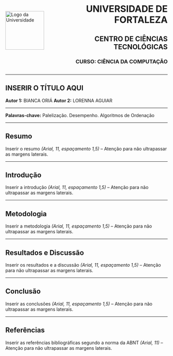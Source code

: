 <div style="display: flex; align-items: center; justify-content: space-between;">
  <img src="https://private-user-images.githubusercontent.com/133262137/501655118-4efd8075-28bc-4f45-9a7c-adf644d28a75.png?jwt=eyJ0eXAiOiJKV1QiLCJhbGciOiJIUzI1NiJ9.eyJpc3MiOiJnaXRodWIuY29tIiwiYXVkIjoicmF3LmdpdGh1YnVzZXJjb250ZW50LmNvbSIsImtleSI6ImtleTUiLCJleHAiOjE3NjA1NTIwMjIsIm5iZiI6MTc2MDU1MTcyMiwicGF0aCI6Ii8xMzMyNjIxMzcvNTAxNjU1MTE4LTRlZmQ4MDc1LTI4YmMtNGY0NS05YTdjLWFkZjY0NGQyOGE3NS5wbmc_WC1BbXotQWxnb3JpdGhtPUFXUzQtSE1BQy1TSEEyNTYmWC1BbXotQ3JlZGVudGlhbD1BS0lBVkNPRFlMU0E1M1BRSzRaQSUyRjIwMjUxMDE1JTJGdXMtZWFzdC0xJTJGczMlMkZhd3M0X3JlcXVlc3QmWC1BbXotRGF0ZT0yMDI1MTAxNVQxODA4NDJaJlgtQW16LUV4cGlyZXM9MzAwJlgtQW16LVNpZ25hdHVyZT0zM2M0OTNmNWEzZjhmMjYyNTM2N2RjYzAxODM1Nzg5YTgwMjdhNDNhMThmZTYyODQyMGYxMDNhZTY4NDhhZjc3JlgtQW16LVNpZ25lZEhlYWRlcnM9aG9zdCJ9.GwRaB_1oFdePNfQJ4eLvtWdGKram4ik5r4gWf-s6Jro" alt="Logo da Universidade" style="width: 120px; height: auto; margin-right: 20px;">
  <div style="text-align: right;">
    <h1>UNIVERSIDADE DE FORTALEZA</h1>
    <h2>CENTRO DE CIÊNCIAS TECNOLÓGICAS</h2>
    <h3>CURSO: CIÊNCIA DA COMPUTAÇÃO</h3>
  </div>
</div>

---

## INSERIR O TÍTULO AQUI

**Autor 1:** BIANCA ORIÁ 
**Autor 2:** LORENNA AGUIAR

---

**Palavras-chave:** Palelização. Desempenho. Algoritmos de Ordenação

---

## Resumo

Inserir o resumo *(Arial, 11, espaçamento 1,5)* – Atenção para não ultrapassar as margens laterais.

---

## Introdução

Inserir a introdução *(Arial, 11, espaçamento 1,5)* – Atenção para não ultrapassar as margens laterais.

---

## Metodologia

Inserir a metodologia *(Arial, 11, espaçamento 1,5)* – Atenção para não ultrapassar as margens laterais.

---

## Resultados e Discussão

Inserir os resultados e a discussão *(Arial, 11, espaçamento 1,5)* – Atenção para não ultrapassar as margens laterais.

---

## Conclusão

Inserir as conclusões *(Arial, 11, espaçamento 1,5)* – Atenção para não ultrapassar as margens laterais.

---

## Referências

Inserir as referências bibliográficas segundo a norma da ABNT *(Arial, 11)* – Atenção para não ultrapassar as margens laterais.

